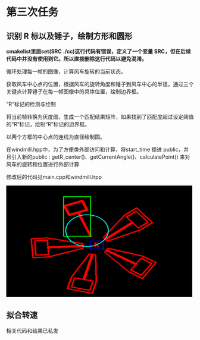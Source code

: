 # 第三次任务

## 识别 R 标以及锤子，绘制方形和圆形

**cmakelist里面set(SRC ./cc)这行代码有错误，定义了一个变量 SRC，但在后续代码中并没有使用到它。所以直接删除这行代码以避免混淆。**

循环处理每一帧的图像，计算风车旋转的当前状态。

获取风车中心点的位置，根据风车的旋转角度和锤子到风车中心的半径，通过三个关键点计算锤子在每一帧图像中的具体位置，绘制边界框。

“R”标记的检测与绘制

将当前帧转换为灰度图，生成一个匹配结果矩阵，如果找到了匹配度超过设定阈值的“R”标记，绘制“R”标记的边界框。

以两个方框的中心点的连线为直径绘制圆。

在windmill.hpp中，为了方便类外部访问和计算，将start_time 挪进 public，并且引入新的public : getR_center()、getCurrentAngle()、calculatePoint() 来对风车的旋转和位置进行外部计算

修改后的代码见main.cpp和windmill.hpp

<img src="https://github.com/MAKKAPAKKA-DYC/-/blob/main/assets/%E6%96%B9%E5%BD%A2%E5%9C%86%E5%BD%A2.png" alt="风车检测结果" width="500" height="300"/>

## 拟合转速

相关代码和结果已私发
